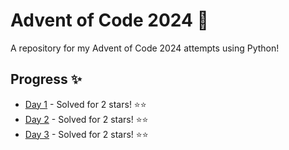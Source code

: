# Advent of Code 2024 🎄

A repository for my Advent of Code 2024 attempts using Python!

## Progress ✨

* [Day 1](day1.py) - Solved for 2 stars! ⭐⭐
* [Day 2](day2.py) - Solved for 2 stars! ⭐⭐
* [Day 3](day3.py) - Solved for 2 stars! ⭐⭐